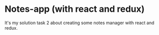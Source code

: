 # Notes-app (with react and redux)

It's my solution task 2 about creating some notes manager with react and redux.
